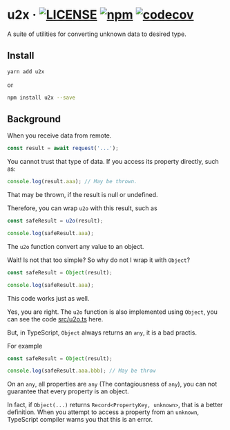 # u2x · [![LICENSE](https://img.shields.io/npm/l/u2x)](LICENSE.txt) [![npm](https://img.shields.io/npm/v/u2x?color=33cd56&logo=npm)](https://www.npmjs.com/package/u2x) [![codecov](https://codecov.io/gh/YanagiEiichi/u2x/branch/main/graph/badge.svg?token=8Y5SCRGG7V)](https://codecov.io/gh/YanagiEiichi/u2x)

A suite of utilities for converting unknown data to desired type.

## Install

```bash
yarn add u2x
```

or

```bash
npm install u2x --save
```

## Background

When you receive data from remote.

```ts
const result = await request('...');
```

You cannot trust that type of data. If you access its property directly, such as:

```ts
console.log(result.aaa); // May be thrown.
```

That may be thrown, if the result is null or undefined.

Therefore, you can wrap `u2o` with this result, such as

```ts
const safeResult = u2o(result);

console.log(safeResult.aaa);
```

The `u2o` function convert any value to an object.

Wait! Is not that too simple? So why do not I wrap it with `Object`?

```ts
const safeResult = Object(result);

console.log(safeResult.aaa);
```

This code works just as well.

Yes, you are right.
The `u2o` function is also implemented using `Object`, you can see the code [src/u2o.ts](src/u2o.ts) here.

But, in TypeScript, `Object` always returns an `any`, it is a bad practis.

For example

```ts
const safeResult = Object(result);

console.log(safeResult.aaa.bbb); // May be throw
```

On an `any`, all properties are `any` (The contagiousness of `any`),
you can not guarantee that every property is an object.

In fact, if `Object(...)` returns `Record<PropertyKey, unknown>`, that is a better definition.
When you attempt to access a property from an `unknown`, TypeScript compiler warns you that this is an error.
